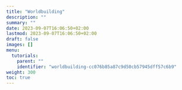 ```yaml
---
title: "Worldbuilding"
description: ""
summary: ""
date: 2023-09-07T16:06:50+02:00
lastmod: 2023-09-07T16:06:50+02:00
draft: false
images: []
menu:
  tutorials:
    parent: ""
    identifier: "worldbuilding-cc076b85a87c9d50cb57945dff57c6b9"
weight: 300
toc: true
---
```

